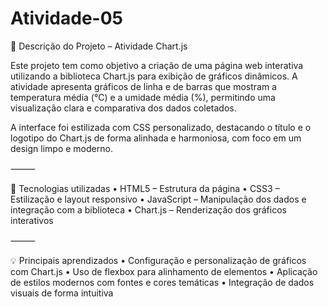 # Atividade-05

🧠 Descrição do Projeto – Atividade Chart.js

Este projeto tem como objetivo a criação de uma página web interativa utilizando a biblioteca Chart.js para exibição de gráficos dinâmicos.
A atividade apresenta gráficos de linha e de barras que mostram a temperatura média (°C) e a umidade média (%), permitindo uma visualização clara e comparativa dos dados coletados.

A interface foi estilizada com CSS personalizado, destacando o título e o logotipo do Chart.js de forma alinhada e harmoniosa, com foco em um design limpo e moderno.

⸻

🧩 Tecnologias utilizadas
	•	HTML5 – Estrutura da página
	•	CSS3 – Estilização e layout responsivo
	•	JavaScript – Manipulação dos dados e integração com a biblioteca
	•	Chart.js – Renderização dos gráficos interativos

⸻

💡 Principais aprendizados
	•	Configuração e personalização de gráficos com Chart.js
	•	Uso de flexbox para alinhamento de elementos
	•	Aplicação de estilos modernos com fontes e cores temáticas
	•	Integração de dados visuais de forma intuitiva
